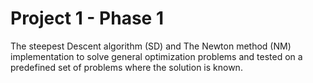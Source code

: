 # Project 1 - Phase 1

The steepest Descent algorithm (SD) and The Newton method (NM) implementation to solve general optimization problems and tested on a predefined set of problems where the solution is known.
